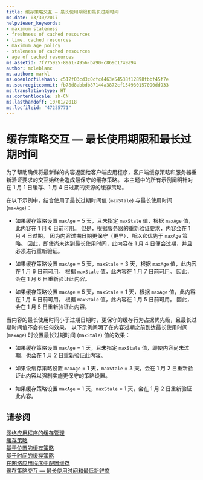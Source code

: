 ```yaml
---
title: 缓存策略交互 — 最长使用期限和最长过期时间
ms.date: 03/30/2017
helpviewer_keywords:
- maximum staleness
- freshness of cached resources
- time, cached resources
- maximum age policy
- staleness of cached resources
- age of cached resources
ms.assetid: 7f775925-89a1-4956-ba90-c869c1749a94
author: mcleblanc
ms.author: markl
ms.openlocfilehash: c512f03cd3c0cfc4463e54538f12898fbbf45f7e
ms.sourcegitcommit: fb78d8abbdb87144a3872cf154930157090dd933
ms.translationtype: HT
ms.contentlocale: zh-CN
ms.lasthandoff: 10/01/2018
ms.locfileid: "47235771"
---
```

# <a name="cache-policy-interactionmaximum-age-and-maximum-staleness"></a>缓存策略交互 — 最长使用期限和最长过期时间
为了帮助确保将最新鲜的内容返回给客户端应用程序，客户端缓存策略和服务器重新验证要求的交互始终会造成最保守的缓存策略。 本主题中的所有示例阐明针对在 1 月 1 日缓存、1 月 4 日过期的资源的缓存策略。  
  
 在以下示例中，结合使用了最长过期时间值 (`maxStale`) 与最长使用时间 (`maxAge`)：  
  
-   如果缓存策略设置 `maxAge` = 5 天，且未指定 `maxStale` 值，根据 `maxAge` 值，此内容在 1 月 6 日前可用。 但是，根据服务器的重新验证要求，内容会在 1 月 4 日过期。 因为内容过期日期更保守（更早），所以它优先于 `maxAge` 策略。 因此，即使尚未达到最长使用时间，此内容在 1 月 4 日便会过期，并且必须进行重新验证。  
  
-   如果缓存策略设置 `maxAge` = 5 天，`maxStale` = 3 天，根据 `maxAge` 值，此内容在 1 月 6 日前可用。 根据 `maxStale` 值，此内容在 1 月 7 日前可用。 因此，会在 1 月 6 日重新验证此内容。  
  
-   如果缓存策略设置 `maxAge` = 5 天，`maxStale` = 1 天，根据 `maxAge` 值，此内容在 1 月 6 日前可用。 根据 `maxStale` 值，此内容在 1 月 5 日前可用。 因此，会在 1 月 5 日重新验证此内容。  
  
 当内容的最长使用时间小于过期日期时，更保守的缓存行为占据优先级，且最长过期时间值不会有任何效果。 以下示例阐明了在内容过期之前到达最长使用时间 (`maxAge`) 时设置最长过期时间 (`maxStale`) 值的效果：  
  
-   如果缓存策略设置 `maxAge` = 1 天，且未指定 `maxStale` 值，即使内容尚未过期，也会在 1 月 2 日重新验证此内容。  
  
-   如果设缓存策略设置 `maxAge` = 1 天，`maxStale` = 3 天，会在 1 月 2 日重新验证此内容以强制实施更保守的策略设置。  
  
-   如果缓存策略设置 `maxAge` = 1 天，`maxStale` = 1 天，会在 1 月 2 日重新验证此内容。  
  
## <a name="see-also"></a>请参阅  
 [网络应用程序的缓存管理](../../../docs/framework/network-programming/cache-management-for-network-applications.md)  
 [缓存策略](../../../docs/framework/network-programming/cache-policy.md)  
 [基于位置的缓存策略](../../../docs/framework/network-programming/location-based-cache-policies.md)  
 [基于时间的缓存策略](../../../docs/framework/network-programming/time-based-cache-policies.md)  
 [在网络应用程序中配置缓存](../../../docs/framework/network-programming/configuring-caching-in-network-applications.md)  
 [缓存策略交互 — 最长使用时间和最低新鲜度](../../../docs/framework/network-programming/cache-policy-interaction-maximum-age-and-minimum-freshness.md)
